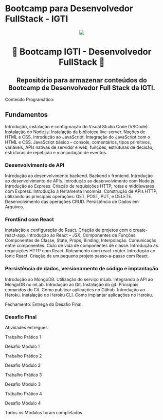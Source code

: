 # Bootcamp para Desenvolvedor FullStack - IGTI

<p align="center"> 
  <img src="https://raw.githubusercontent.com/bmndx/bootcamp-igti/master/img/fullstack.png">
</p>

<h1 align="center">
 🚀 Bootcamp IGTI - Desenvolvedor FullStack 🚀
</h1>

<h2 align="center">
Repositório para armazenar conteúdos do Bootcamp de Desenvolvedor Full Stack da IGTI.
</h2>

Conteúdo Programático:

## Fundamentos

Introdução, instalação e configuração do Visual Studio Code (VSCode).
Instalação do Node.js. Instalação da biblioteca live-server.
Noções de HTML e CSS. Introdução ao JavaScript. Integração do JavaScript com o HTML e CSS.
JavaScript básico – console, comentários, tipos primitivos, variáveis, APIs nativas de servidor e web, funções, estruturas de decisão, estruturas de repetição e manipulação de eventos.

### Desenvolvimento de API

Introdução ao desenvolvimento backend. Backend x frontend. Introdução ao desenvolvimento de APIs. Introdução ao desenvolvimento com Node.js.
Introdução ao Express. Criação de requisições HTTP, rotas e middlewares com Express.
Introdução à ferramenta Insomnia. Construção de APIs HTTP, utilizando as principais operações: GET, POST, PUT, e DELETE.
Desenvolvimento das operações CRUD. Persistência de Dados em Arquivos.

### FrontEnd com React

Instalação e configuração do React. Criação de projetos com o create-react-app.
Introdução ao React – JSX, Componentes de Funções, Componentes de Classe, State, Props, Binding, Interpolação.
Comunicação entre componentes. Ciclo de vida de componentes de classe. Introdução às requisições HTTP com React.
Roteamento com react-router. Introdução ao Ionic React.
Criação de um pequeno projeto passo-a-passo com React.

### Persistência de dados, versionamento de código e implantação

Introdução ao MongoDB. Utilização do serviço mLab. Integrando a API ao MongoDB no mLab.
Introdução ao Git. Instalação do git. Principais comandos do Git.
Como publicar aplicações no Github. Introdução ao Heroku. Instalação do Heroku CLI.
Como implantar aplicações no Heroku.

Fechamento:
Entrega do Desafio Final.

### Desafio Final

Atividades entregues

Trabalho Prático 1

Desafio Módulo 1

Trabalho Prático 2

Desafio Módulo 2

Trabalho Prático 3

Desafio Módulo 3

Trabalho Prático 4

Desafio Módulo 4

Todos os Módulos foram completados.
